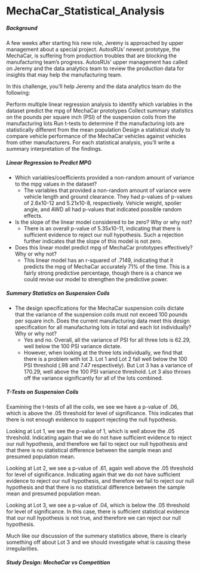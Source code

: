 # MechaCar_Statistical_Analysis

##### Background

A few weeks after starting his new role, Jeremy is approached by upper management about a special project. AutosRUs’ newest prototype, the MechaCar, is suffering from production troubles that are blocking the manufacturing team’s progress. AutosRUs’ upper management has called on Jeremy and the data analytics team to review the production data for insights that may help the manufacturing team.

In this challenge, you’ll help Jeremy and the data analytics team do the following:

Perform multiple linear regression analysis to identify which variables in the dataset predict the mpg of MechaCar prototypes
Collect summary statistics on the pounds per square inch (PSI) of the suspension coils from the manufacturing lots
Run t-tests to determine if the manufacturing lots are statistically different from the mean population
Design a statistical study to compare vehicle performance of the MechaCar vehicles against vehicles from other manufacturers. For each statistical analysis, you’ll write a summary interpretation of the findings.

##### Linear Regression to Predict MPG

- Which variables/coefficients provided a non-random amount of variance to the mpg values in the dataset?
  - The variables that provided a non-random amount of variance were vehicle length and ground clearance. They had p-values of p-values of 2.6x10-12 and 5.21x10-8, respectively. Vehicle weight, spoiler angle, and AWD all had p-values that indicated possible random effects. 
- Is the slope of the linear model considered to be zero? Why or why not?
  - There is an overall p-value of 5.35x10-11, indicating that there is sufficient evidence to reject our null hypothesis. Such a rejection further indicates that the slope of this model is not zero.
- Does this linear model predict mpg of MechaCar prototypes effectively? Why or why not?
  - This linear model has an r-squared of .7149, indicating that it predicts the mpg of MechaCar accurately 71% of the time. This is a fairly strong predictive percentage, though there is a chance we could revise our model to strengthen the predictive power.

##### Summary Statistics on Suspension Coils

- The design specifications for the MechaCar suspension coils dictate that the variance of the suspension coils must not exceed 100 pounds per square inch. Does the current manufacturing data meet this design specification for all manufacturing lots in total and each lot individually? Why or why not?
  - Yes and no. Overall, all the variance of PSI for all three lots is 62.29, well below the 100 PSI variance dictate. 
  - However, when looking at the three lots individually, we find that there is a problem with lot 3. Lot 1 and Lot 2 fall well below the 100 PSI threshold (.98 and 7.47 respectively). But Lot 3 has a variance of 170.29, well above the 100 PSI variance threshold. Lot 3 also throws off the variance significantly for all of the lots combined.

##### T-Tests on Suspension Coils

Examining the t-tests of all the coils, we see we have a p-value of .06, which is above the .05 threshold for level of significance. This indicates that there is not enough evidence to support rejecting the null hypothesis. 

Looking at Lot 1, we see the p-value of 1, which is well above the .05 threshold. Indicating again that we do not have sufficient evidence to reject our null hypothesis, and therefore we fail to reject our null hypothesis and that there is no statistical difference between the sample mean and presumed population mean. 

Looking at Lot 2, we see a p-value of .61, again well above the .05 threshold for level of significance. Indicating again that we do not have sufficient evidence to reject our null hypothesis, and therefore we fail to reject our null hypothesis and that there is no statistical difference between the sample mean and presumed population mean. 

Looking at Lot 3, we see a p-value of .04, which is below the .05 threshold for level of significance. In this case, there is sufficient statistical evidence that our null hypothesis is not true, and therefore we can reject our null hypothesis.

Much like our discussion of the summary statistics above, there is clearly something off about Lot 3 and we should investigate what is causing these irregularities.

##### Study Design: MechaCar vs Competition

